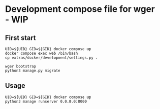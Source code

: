 # Development compose file for wger - WIP

## First start

```shell
UID=${UID} GID=${GID} docker compose up
docker compose exec web /bin/bash
cp extras/docker/development/settings.py .

wger bootstrap
python3 manage.py migrate
```

## Usage
```shell
UID=${UID} GID=${GID} docker compose up
python3 manage runserver 0.0.0.0:8000
```